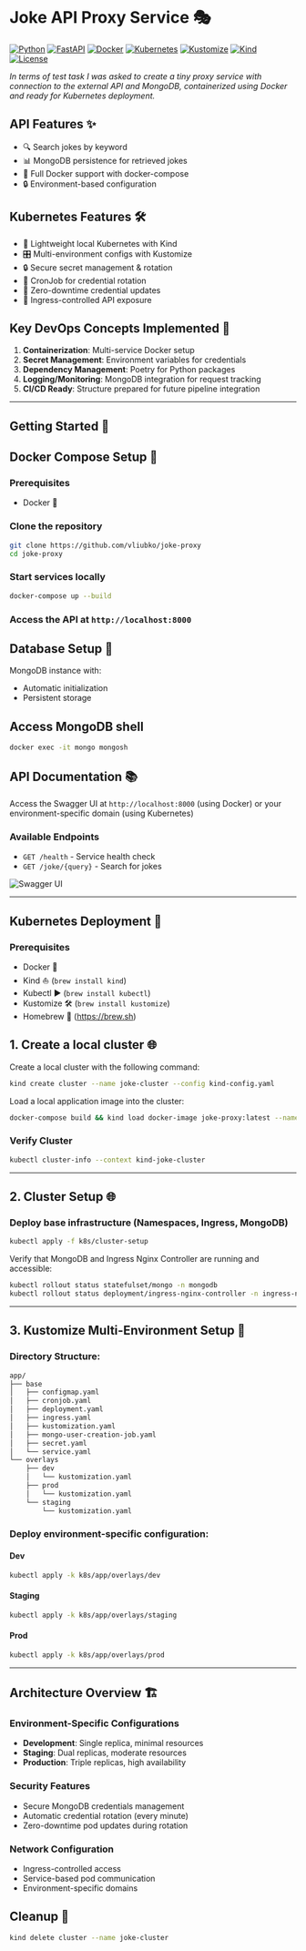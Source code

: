 # Joke API Proxy Service 🎭

[![Python](https://img.shields.io/badge/Python-3.12%2B-blue?logo=python)](https://python.org)
[![FastAPI](https://img.shields.io/badge/Framework-FastAPI-green?logo=fastapi)](https://fastapi.tiangolo.com)
[![Docker](https://img.shields.io/badge/Container-Docker-blue?logo=docker)](https://docker.com)
[![Kubernetes](https://img.shields.io/badge/Kubernetes-1.27-blue?logo=kubernetes)](https://kubernetes.io)
[![Kustomize](https://img.shields.io/badge/Kustomize-v5.0.0-blue)](https://kustomize.io)
[![Kind](https://img.shields.io/badge/Local_Cluster-Kind-green)](https://kind.sigs.k8s.io)
[![License](https://img.shields.io/badge/License-MIT-purple)](LICENSE)

*In terms of test task I was asked to create a tiny proxy service with connection to the external API and MongoDB,
containerized using Docker and ready for Kubernetes deployment.*

## API Features ✨
- 🔍 Search jokes by keyword
- 📊 MongoDB persistence for retrieved jokes
- 🐳 Full Docker support with docker-compose
- 🔒 Environment-based configuration

## Kubernetes Features 🛠️
- 🐳 Lightweight local Kubernetes with Kind
- 🎛️ Multi-environment configs with Kustomize
- 🔒 Secure secret management & rotation
- 🔄 CronJob for credential rotation
- 🔄 Zero-downtime credential updates
- 🔌 Ingress-controlled API exposure

## Key DevOps Concepts Implemented 🔑
1. **Containerization**: Multi-service Docker setup
2. **Secret Management**: Environment variables for credentials
3. **Dependency Management**: Poetry for Python packages
4. **Logging/Monitoring**: MongoDB integration for request tracking
5. **CI/CD Ready**: Structure prepared for future pipeline integration

---

## Getting Started 🚦

## Docker Compose Setup 🐳

### Prerequisites
- Docker 🐳

### Clone the repository

```bash
git clone https://github.com/vliubko/joke-proxy
cd joke-proxy
```

### Start services locally

```bash
docker-compose up --build
```

### Access the API at `http://localhost:8000`


## Database Setup 🍃
MongoDB instance with:
- Automatic initialization
- Persistent storage

## Access MongoDB shell
```bash
docker exec -it mongo mongosh
```


## API Documentation 📚
Access the Swagger UI at `http://localhost:8000` (using Docker) or your environment-specific domain (using Kubernetes)

### Available Endpoints
- `GET /health` - Service health check
- `GET /joke/{query}` - Search for jokes

![Swagger UI](assets/swagger.png)

---

## Kubernetes Deployment 🚀

### Prerequisites
- Docker 🐳
- Kind ⛵️ (`brew install kind`)
- Kubectl ▶️ (`brew install kubectl`)
- Kustomize 🛠️ (`brew install kustomize`)
- Homebrew 🍺 (https://brew.sh)

## 1. Create a local cluster 🌐

Create a local cluster with the following command:
```bash
kind create cluster --name joke-cluster --config kind-config.yaml
```
Load a local application image into the cluster:
```bash
docker-compose build && kind load docker-image joke-proxy:latest --name joke-cluster
```

### Verify Cluster

```bash
kubectl cluster-info --context kind-joke-cluster
```

---

## 2. Cluster Setup 🌐

### Deploy base infrastructure (Namespaces, Ingress, MongoDB)

```bash
kubectl apply -f k8s/cluster-setup
```

Verify that MongoDB and Ingress Nginx Controller are running and accessible:

```bash
kubectl rollout status statefulset/mongo -n mongodb
kubectl rollout status deployment/ingress-nginx-controller -n ingress-nginx
```

---

## 3. Kustomize Multi-Environment Setup 🚀

### Directory Structure:
```bash
app/
├── base
│   ├── configmap.yaml
│   ├── cronjob.yaml
│   ├── deployment.yaml
│   ├── ingress.yaml
│   ├── kustomization.yaml
│   ├── mongo-user-creation-job.yaml
│   ├── secret.yaml
│   └── service.yaml
└── overlays
    ├── dev
    │   └── kustomization.yaml
    ├── prod
    │   └── kustomization.yaml
    └── staging
        └── kustomization.yaml
```

### Deploy environment-specific configuration:
#### Dev
```bash
kubectl apply -k k8s/app/overlays/dev
```
#### Staging
```bash
kubectl apply -k k8s/app/overlays/staging
```
#### Prod
```bash
kubectl apply -k k8s/app/overlays/prod
```
---

## Architecture Overview 🏗️

### Environment-Specific Configurations
- **Development**: Single replica, minimal resources
- **Staging**: Dual replicas, moderate resources
- **Production**: Triple replicas, high availability

### Security Features
- Secure MongoDB credentials management
- Automatic credential rotation (every minute)
- Zero-downtime pod updates during rotation

### Network Configuration
- Ingress-controlled access
- Service-based pod communication
- Environment-specific domains

## Cleanup 🧹
```bash
kind delete cluster --name joke-cluster
```
